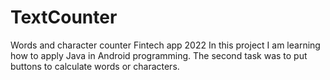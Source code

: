 # TextCounter
Words and character counter
Fintech app 2022 In this project I am learning how to apply Java in Android programming. The second task was to put buttons to calculate words or characters.
